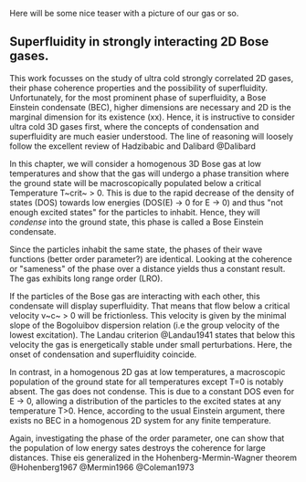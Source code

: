 Here will be some nice teaser with a picture of our gas or so.

## Superfluidity in strongly interacting 2D Bose gases.

This work focusses on the study of ultra cold strongly correlated 2D gases, their phase coherence properties and the possibility of superfluidity. Unfortunately, for the most prominent phase of superfluidity, a Bose Einstein condensate (BEC), higher dimensions are necessary and 2D is the marginal dimension for its existence (xx). Hence, it is instructive to consider ultra cold 3D gases first, where the concepts of condensation and superfluidity are much easier understood. The line of reasoning will loosely follow the excellent review of Hadzibabic and Dalibard @Dalibard

In this chapter, we will consider a homogenous 3D Bose gas at low temperatures and show that the gas will undergo a phase transition where the ground state will be macroscopically populated below a critical Temperature T~crit~ > 0. This is due to the rapid decrease of the density of states (DOS) towards low energies (DOS(E) → 0 for E → 0) and thus "not enough excited states" for the particles to inhabit. Hence, they will *condense* into the ground state, this phase is called a Bose Einstein condensate.

Since the particles inhabit the same state, the phases of their wave functions (better order parameter?) are identical. Looking at the coherence or "sameness" of the phase over a distance yields thus a constant result. The gas exhibits long range order (LRO).

If the particles of the Bose gas are interacting with each other, this condensate will display superfluidity. That means that flow below a critical velocity v~c~ > 0 will be frictionless. This velocity is given by the minimal slope of the Bogoluibov dispersion relation (i.e the group velocity of the lowest excitation). The Landau criterion @Landau1941 states that below this velocity the gas is energetically stable under small perturbations.
Here, the onset of condensation and superfluidity coincide.

In contrast, in a homogenous 2D gas at low temperatures, a macroscopic population of the ground state for all temperatures except T=0 is notably absent. The gas does not condense. This is due to a constant DOS even for E → 0, allowing a distribution of the particles to the excited states at any temperature T>0.
Hence, according to the usual Einstein argument, there exists no BEC in a homogenous 2D system for any finite temperature.

Again, investigating the phase of the order parameter, one can show that the population of low energy sates destroys the coherence for large distances. Thise  eis generalized in the Hohenberg-Mermin-Wagner theorem @Hohenberg1967 @Mermin1966 @Coleman1973
